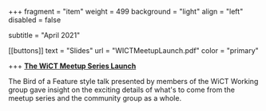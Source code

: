 +++
fragment = "item"
weight = 499
background = "light"
align = "left"
disabled = false

subtitle = "April 2021"

[[buttons]]
  text = "Slides"
  url = "WICTMeetupLaunch.pdf"
  color = "primary"

+++
[**The WiCT Meetup Series Launch**](https://www.meetup.com/meetup-group-ifwtlvwd/events/277283914/)

The Bird of a Feature style talk presented by members of the WiCT Working group gave insight on the exciting details of what's to come from the meetup series and the community group as a whole.
